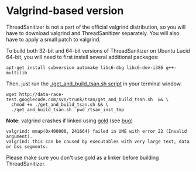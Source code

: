 # Valgrind-based version #

ThreadSanitizer is not a part of the official valgrind distribution, so you will
have to download valgrind and ThreadSanitizer separately. You will also have to
apply a small patch to valgrind.

To build both 32-bit and 64-bit versions of ThreadSanitizer on Ubuntu Lucid 64-bit, you will need to first install several additional packages:
```
apt-get install subversion automake libc6-dbg libc6-dev-i386 g++-multilib
```

Then, just run the [./get\_and\_build\_tsan.sh script](http://data-race-test.googlecode.com/svn/trunk/tsan/get_and_build_tsan.sh) in your terminal window.

```
wget http://data-race-test.googlecode.com/svn/trunk/tsan/get_and_build_tsan.sh  && \
  chmod +x ./get_and_build_tsan.sh && \
  ./get_and_build_tsan.sh `pwd`/tsan_inst_tmp
```

**Note:** valgrind crashes if linked using [gold](http://en.wikipedia.org/wiki/Gold_(linker)) (see [bug](https://bugs.kde.org/show_bug.cgi?id=193413))
```
valgrind: mmap(0x400000, 241664) failed in UME with error 22 (Invalid argument).
valgrind: this can be caused by executables with very large text, data or bss segments.
```
Please make sure you don't use gold as a linker before building ThreadSanitizer.